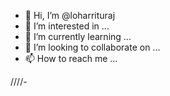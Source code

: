 - 👋 Hi, I’m @loharrituraj
- 👀 I’m interested in ...
- 🌱 I’m currently learning ...
- 💞️ I’m looking to collaborate on ...
- 📫 How to reach me ...

<!---
loharrituraj/loharrituraj is a ✨ special ✨ repository because its `README.md` (this file) appears on your GitHub profile.
You can click the Preview link to take a look at your changes.
--->
////-
